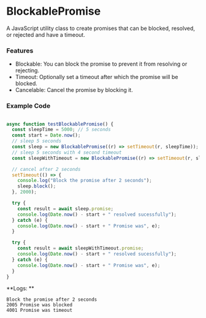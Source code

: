 # BlockablePromise
A JavaScript utility class to create promises that can be blocked, resolved, or rejected and have a timeout.

### Features
- Blockable: You can block the promise to prevent it from resolving or rejecting.
- Timeout: Optionally set a timeout after which the promise will be blocked.
- Cancelable: Cancel the promise by blocking it.

### Example Code

```typescript

async function testBlockablePromise() {
  const sleepTime = 5000; // 5 seconds
  const start = Date.now();
  // sleep 5 seconds
  const sleep = new BlockablePromise((r) => setTimeout(r, sleepTime));
  // sleep 5 seconds with 4 second timeout
  const sleepWithTimeout = new BlockablePromise((r) => setTimeout(r, sleepTime), { timeout: 4000 });

  // cancel after 2 seconds
  setTimeout(() => {
    console.log("Block the promise after 2 seconds");
    sleep.block();
  }, 2000);

  try {
    const result = await sleep.promise;
    console.log(Date.now() - start + " resolved sucessfully");
  } catch (e) {
    console.log(Date.now() - start + " Promise was", e);
  }

  try {
    const result = await sleepWithTimeout.promise;
    console.log(Date.now() - start + " resolved sucessfully");
  } catch (e) {
    console.log(Date.now() - start + " Promise was", e);
  }
}


```
**Logs: **
```
Block the promise after 2 seconds
2005 Promise was blocked
4001 Promise was timeout
```

